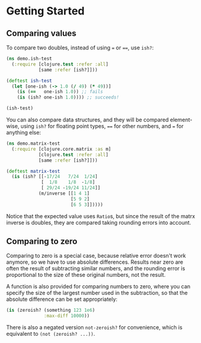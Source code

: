 # Getting Started

## Comparing values

To compare two doubles, instead of using `=` or `==`, use `ish?`:

```clojure
(ns demo.ish-test
  (:require [clojure.test :refer :all]
            [same :refer [ish?]]))

(deftest ish-test
  (let [one-ish (-> 1.0 (/ 49) (* 49))]
    (is (==   one-ish 1.0)) ;; fails
    (is (ish? one-ish 1.0)))) ;; succeeds!

(ish-test)
```

You can also compare data structures, and they will be compared element-wise, using `ish?`
for floating point types, `==` for other numbers, and `=` for anything else:

```clojure
(ns demo.matrix-test
  (:require [clojure.core.matrix :as m]
            [clojure.test :refer :all]
            [same :refer [ish?]]))

(deftest matrix-test
  (is (ish? [[-17/24   7/24  1/24]
             [  1/8    1/8  -1/8]
             [ 29/24 -19/24 11/24]]
            (m/inverse [[1 4 1]
                        [5 9 2]
                        [6 5 3]]))))
```

Notice that the expected value uses `Ratio`s, but since the result of the matrx inverse is doubles,
they are compared taking rounding errors into account.

## Comparing to zero

Comparing to zero is a special case, because relative error doesn't work anymore,
so we have to use absolute differences.
Results near zero are often the result of subtracting similar numbers,
and the rounding error is proportional to the size of these original numbers, not the result.

A function is also provided for comparing numbers to zero, where you can specify the size
of the largest number used in the subtraction, so that the absolute difference can be set appropriately:

```clojure
(is (zeroish? (something 123 1e6)
              :max-diff 10000))
```

There is also a negated version `not-zeroish?` for convenience, which is equivalent to `(not (zeroish? ...))`.
